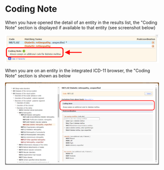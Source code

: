 ﻿# Coding Note

When you have opened the detail of an entity in the results list, the "Coding Note" section is displayed if available to that entity (see screenshot below)

![screenshot of Coding Tool link for available coding note](img/browser-available-codingnote-v4.png "Coding Tool link for available coding note")

When you are on an entity in the integrated ICD-11 browser, the "Coding Note" section is shown as below

![screenshot of Coding Tool coding note example](img/codingnote-v4.png "Coding Tool coding note example")

